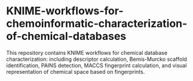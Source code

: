 # KNIME-workflows-for-chemoinformatic-characterization-of-chemical-databases
This repository contains KNIME workflows for chemical database characterization: including descriptor calculation, Bemis-Murcko scaffold identification, PAINS detection, MACCS fingerprint calculation, and visual representation of chemical space based on fingerprints. 
